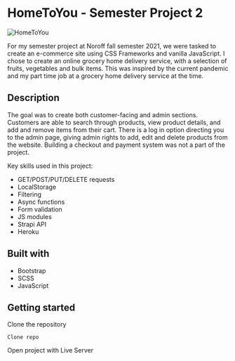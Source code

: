 # HomeToYou - Semester Project 2

![HomeToYou](https://user-images.githubusercontent.com/71260714/172362092-8d32e89d-c24d-4ca9-bd27-d01897b7dc0a.jpg)

For my semester project at Noroff fall semester 2021, we were tasked to create an e-commerce site using CSS Frameworks and vanilla JavaScript. I chose to create an online grocery home delivery service, with a selection of fruits, vegetables and bulk items. This was inspired by the current pandemic and my part time job at a grocery home delivery service at the time.

## Description
The goal was to create both customer-facing and admin sections. Customers are able to search through products, view product details, and add and remove items from their cart. There is a log in option directing you to the admin page, giving admin rights to add, edit and delete products from the website. Building a checkout and payment system was not a part of the project.

Key skills used in this project:
-	GET/POST/PUT/DELETE requests
-	LocalStorage
-	Filtering
-	Async functions
-	Form validation
-	JS modules
-	Strapi API
-	Heroku

## Built with
- Bootstrap
- SCSS
- JavaScript

## Getting started

Clone the repository
```
Clone repo
```

Open project with Live Server
